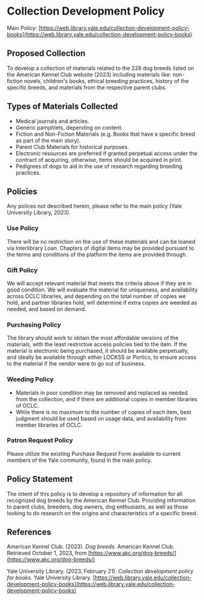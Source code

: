 # Collection Development Policy

Main Policy: [https://web.library.yale.edu/collection-development-policy-books](https://web.library.yale.edu/collection-development-policy-books)

## Proposed Collection
To develop a collection of materials related to the 228 dog breeds listed on the American Kennel Club website (2023) including materials like: non-fiction novels, children's books, ethical breeding practices, history of the specific breeds, and materials from the respective parent clubs. 

## Types of Materials Collected

* Medical journals and articles.
* Generic pamphlets, depending on content.
* Fiction and Non-Fiction Materials (e.g. Books that have a specific breed as part of the main story).
* Parent Club Materials for historical purposes.
* Electronic resources are preferred if granted perpetual access under the contract of acquiring, otherwise, items should be acquired in print.
* Pedigrees of dogs to aid in the use of research regarding breeding practices.

## Policies
Any polices not described herein, please refer to the main policy (Yale University Library, 2023).

### Use Policy
There will be no restriction on the use of these materials and can be loaned via Interlibrary Loan. Chapters of digital items may be provided pursuant to the terms and conditions of the platform the items are provided through.

### Gift Policy
We will accept relevant material that meets the criteria above if they are in good condition. We will evaluate the material for uniqueness, and availability across OCLC libraries, and depending on the total number of copies we hold, and partner libraries hold, will determine if extra copies are weeded as needed, and based on demand.

### Purchasing Policy
The library should work to obtain the most affordable versions of the materials, with the least restrictive access policies tied to the item. If the material is electronic being purchased, it should be available perpetually, and ideally be available through either LOCKSS or Portico, to ensure access to the material if the vendor were to go out of business. 

### Weeding Policy

* Materials in poor condition may be removed and replaced as needed from the collection, and if there are additional copies in member libraries of OCLC. 
* While there is no maximum to the number of copies of each item, best judgment should be used based on usage data, and availability from member libraries of OCLC.

### Patron Request Policy
Please utilize the existing Purchase Request Form available to current members of the Yale community, found in the main policy.

## Policy Statement
The intent of this policy is to develop a repository of information for all recognized dog breeds by the American Kennel Club. Providing information to parent clubs, breeders, dog owners, dog enthusiasts, as well as those looking to do research on the origins and characteristics of a specific breed.

## References
American Kennel Club. (2023). *Dog breeds*. American Kennel Club. Retrieved October 1, 2023, from [https://www.akc.org/dog-breeds/](https://www.akc.org/dog-breeds/)

Yale University Library. (2023, February 21). *Collection development policy for books*. Yale University Library. [https://web.library.yale.edu/collection-development-policy-books](https://web.library.yale.edu/collection-development-policy-books)
